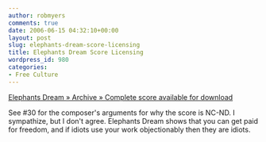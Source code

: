 ```yaml
---
author: robmyers
comments: true
date: 2006-06-15 04:32:10+00:00
layout: post
slug: elephants-dream-score-licensing
title: Elephants Dream Score Licensing
wordpress_id: 980
categories:
- Free Culture
---
```


[Elephants Dream » Archive » Complete score available for download](http://orange.blender.org/blog/complete-score-available-for-download/#comments)  
  
See #30 for the composer's arguments for why the score is NC-ND. I sympathize, but I don't agree. Elephants Dream shows that you can get paid for freedom, and if idiots use your work objectionably then they are idiots.  


